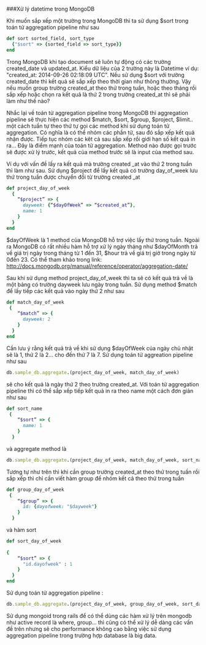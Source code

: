 ###Xử lý datetime trong MongoDB

  Khi muốn sắp xếp một trường trong MongoDB thì ta sử dụng $sort trong toán tử aggregation pipeline như sau 
```ruby
def sort sorted_field, sort_type
  {"$sort" => {sorted_field => sort_type}}
end
```
  Trong MongoDB khi tạo document sẽ luôn tự động có các trường created_date và updated_at. Kiểu dữ liệu của 2 trường này là Datetime ví dụ: "created_at: 2014-09-26 02:18:09 UTC". Nếu sử dụng $sort với trường created_date thì kết quả sẽ sắp xếp theo thời gian như thông thường. Vậy nếu muốn group trường created_at theo thứ trong tuần, hoặc theo tháng rồi sắp xếp hoặc chọn ra kết quả là thứ 2 trong trường created_at thì sẽ phải làm như thế nào?

  Nhắc lại về toán tử aggregation pipeline trong MongoDB thì  aggregation pipeline sẽ thực hiện các method $match, $sort, $group, $project, $limit.. một cách tuần tự theo thứ tự gọi các method khi sử dụng toán tử aggregation. Có nghĩa là có thể nhóm các phần tử, sau đó sắp xếp kết quả nhận được. Tiếp tục nhóm các kêt cả sau sắp xếp rồi giới hạn số kết quả in ra… Đây là điểm mạnh của toán tử aggregation. Method nào được gọi trước sẽ được xử lý trước, kết quả của method trước sẽ là input của method sau.

  Ví dụ với vấn đề lấy ra kết quả mà trường created _at vào thứ 2 trong tuần thì làm như sau.
Sử dụng $project để lấy kết quả có trường day_of_week lưu thứ trong tuần được chuyển đổi từ trường  created _at 
```ruby
def project_day_of_week
  {
    “$project” => {
      dayweek: {“$dayOfWeek” => “$created_at”},
      name: 1
    }
  }
end
```
$dayOfWeek là 1 method của MongoDB hỗ trợ việc lấy thứ trong tuần. Ngoài ra MongoDB có rất nhiều hàm hỗ trợ xử lý ngày tháng như $dayOfMonth trả về giá trị ngày trong tháng từ 1 đến 31, $hour trả về giá trị giờ trong ngày từ 0đến 23. Có thể tham khảo trong link:
http://docs.mongodb.org/manual/reference/operator/aggregation-date/

  Sau khi sử dụng method  project_day_of_week thì ta sẽ có kết quả trả về là một bảng có trường dayweek lưu ngày trong tuần. Sử dụng method $match để lấy tiếp các kết quả vào ngày thứ 2 như sau
```ruby
def match_day_of_week
 {
    “$match” => {
      dayweek: 2
    }
  }	
end
```
Cần lưu ý rằng kết quả trả về khi sử dụng $dayOfWeek của ngày chủ nhật sẽ là 1, thứ 2 là 2... cho đến thứ 7 là 7.
Sử dụng toán tử aggreation pipeline như sau
```ruby
db.sample_db.aggregate.(project_day_of_week, match_day_of_week)
```
sẽ cho kết quả là ngày thứ 2 theo trường created_at. 
  Với toán tử aggregation pipeline thì có thể sắp xếp tiếp kết quả in ra theo name một cách đơn giản như sau
```ruby
def sort_name
 {
    “$sort” => {
      name: 1
    }
  }
```  

và aggregate method là 
```ruby
db.sample_db.aggregate.(project_day_of_week, match_day_of_week, sort_name)
```
  Tương tự như trên thì khi cần group trường created_at theo thứ trong tuần rồi sắp xếp thì chỉ cần viết hàm group để nhóm kết cả theo thứ trong tuần
```ruby
def group_day_of_week
 {
    “$group” => {
      id: {dayofweek: "$dayweek"}
    }
  }
```
và hàm sort
```ruby
def sort_day_of_week
	
{
    “$sort” => {
      "id.dayofweek" : 1
    }
  }
end
```
Sử dụng toán tử aggregation pipeline :
```ruby
db.sample_db.aggregate.(project_day_of_week, group_day_of_week, sort_day_of_week)
```
   Sử dụng mongoid trong rails để có thể dùng các hàm xử lý trên mongodb như active record là where, group... thì cũng có thể xử lý dễ dàng các vấn đề trên nhưng sẽ cho performance không cao bằng việc sử dụng aggregation pipeline trong trường hợp database là big data.



